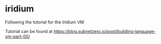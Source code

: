 # iridium
Following the tutorial for the Iridium VM

Tutorial can be found at https://blog.subnetzero.io/post/building-language-vm-part-00/

